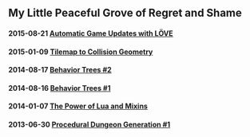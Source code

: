 ## My Little Peaceful Grove of Regret and Shame

#### 2015-08-21 [Automatic Game Updates with LÖVE](https://github.com/adonaac/blog/issues/6)
#### 2015-01-09 [Tilemap to Collision Geometry](https://github.com/adonaac/blog/issues/5)
#### 2014-08-17 [Behavior Trees #2](https://github.com/adonaac/blog/issues/4)
#### 2014-08-16 [Behavior Trees #1](https://github.com/adonaac/blog/issues/3)
#### 2014-01-07 [The Power of Lua and Mixins](https://github.com/adonaac/blog/issues/2)
#### 2013-06-30 [Procedural Dungeon Generation #1](https://github.com/adonaac/blog/issues/1)
